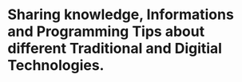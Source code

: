 # Sharing knowledge, Informations and Programming Tips about different Traditional and Digitial Technologies.
